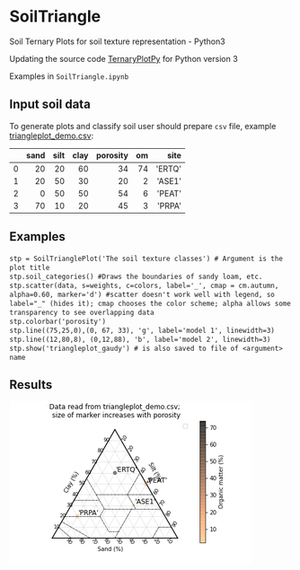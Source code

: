 # SoilTriangle
Soil Ternary Plots for soil texture representation - Python3 


Updating the source code [TernaryPlotPy](https://github.com/chlewissoil/TernaryPlotPy) for Python version 3

Examples in `SoilTriangle.ipynb`

## Input soil data

To generate plots and classify soil user should prepare `csv` file, example [triangleplot_demo.csv](triangleplot_demo.csv):

|   | sand | silt | clay | porosity | om |   site |
|--:|-----:|-----:|-----:|---------:|---:|-------:|
| 0 | 20   | 20   | 60   | 34       | 74 | 'ERTQ' |
| 1 | 20   | 50   | 30   | 20       | 2  | 'ASE1' |
| 2 | 0    | 50   | 50   | 54       | 6  | 'PEAT' |
| 3 | 70   | 10   | 20   | 45       | 3  | 'PRPA' |


## Examples

```
stp = SoilTrianglePlot('The soil texture classes') # Argument is the plot title
stp.soil_categories() #Draws the boundaries of sandy loam, etc.
stp.scatter(data, s=weights, c=colors, label='_', cmap = cm.autumn, alpha=0.60, marker='d') #scatter doesn't work well with legend, so label="_" (hides it); cmap chooses the color scheme; alpha allows some transparency to see overlapping data
stp.colorbar('porosity')
stp.line((75,25,0),(0, 67, 33), 'g', label='model 1', linewidth=3) 
stp.line((12,80,8), (0,12,88), 'b', label='model 2', linewidth=3)
stp.show('triangleplot_gaudy') # is also saved to file of <argument> name
```

## Results

![plot](./triangleplot_subtle.png)